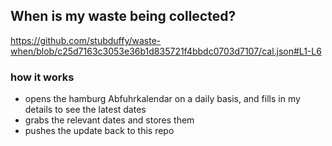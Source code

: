 ## When is my waste being collected?
  https://github.com/stubduffy/waste-when/blob/c25d7163c3053e36b1d835721f4bbdc0703d7107/cal.json#L1-L6
  
  ### how it works
  - opens the hamburg Abfuhrkalendar on a daily basis, and fills in my details to see the latest dates
  - grabs the relevant dates and stores them
  - pushes the update back to this repo
  
